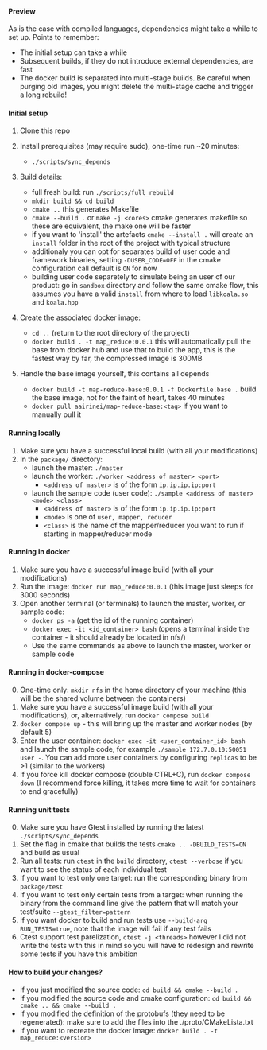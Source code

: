 #### Preview
As is the case with compiled languages, dependencies might take a while to set up.
Points to remember:
- The initial setup can take a while
- Subsequent builds, if they do not introduce external dependencies, are fast
- The docker build is separated into multi-stage builds. Be careful when purging old images, you might delete the multi-stage cache and trigger a long rebuild!


#### Initial setup
1. Clone this repo
2. Install prerequisites (may require sudo), one-time run ~20 minutes:
    - ```./scripts/sync_depends```

3. Build details:
    - full fresh build: run ```./scripts/full_rebuild```
    - ```mkdir build && cd build```
    - ```cmake ..``` this generates Makefile
    - ```cmake --build .``` or ```make -j <cores>``` cmake generates makefile so these are equivalent, the make one will be faster 
    - if you want to 'install' the artefacts ```cmake --install .``` will create an ```install``` folder in the root of the project with typical structure
    - additionaly you can opt for separates build of user code and framework binaries, setting ```-DUSER_CODE=OFF``` in the cmake configuration call default is ```ON``` for now
    - building user code separetely to simulate being an user of our product: go in ```sandbox``` directory and follow the same cmake flow, this assumes you have a valid ```install``` from where to load ```libkoala.so``` and ```koala.hpp```
    
4. Create the associated docker image:
    - ```cd ..``` (return to the root directory of the project)
    - ```docker build . -t map_reduce:0.0.1``` this will automatically pull the base from docker hub and use that to build the app, this is the fastest way by far, the compressed image is 300MB
5. Handle the base image yourself, this contains all depends
    - ```docker build -t map-reduce-base:0.0.1 -f Dockerfile.base .``` build the base image, not for the faint of heart, takes 40 minutes
    - ```docker pull aairinei/map-reduce-base:<tag>``` if you want to manually pull it 

#### Running locally
1. Make sure you have a successful local build (with all your modifications)
2. In the ```package/``` directory:
    - launch the master: ```./master```
    - launch the worker: ```./worker <address of master> <port>```
        - ```<address of master>``` is of the form ```ip.ip.ip.ip:port```
    - launch the sample code (user code): ```./sample <address of master> <mode> <class>```
        - ```<address of master>``` is of the form ```ip.ip.ip.ip:port```
        - ```<mode>``` is one of ```user, mapper, reducer```
        - ```<class>``` is the name of the mapper/reducer you want to run if starting in mapper/reducer mode

#### Running in docker
1. Make sure you have a successful image build (with all your modifications)
2. Run the image: ```docker run map_reduce:0.0.1``` (this image just sleeps for 3000 seconds)
3. Open another terminal (or terminals) to launch the master, worker, or sample code:
    - ```docker ps -a``` (get the id of the running container)
    - ```docker exec -it <id_container> bash``` (opens a terminal inside the container - it should already be located in nfs/)
    - Use the same commands as above to launch the master, worker or sample code

#### Running in docker-compose
0. One-time only: ```mkdir nfs``` in the home directory of your machine (this will be the shared volume between the containers)
1. Make sure you have a successful image build (with all your modifications), or, alternatively, run ```docker compose build```
2. ```docker compose up``` - this will bring up the master and worker nodes (by default 5)
3. Enter the user container: ```docker exec -it <user_container_id> bash``` and launch the sample code, for example ```./sample 172.7.0.10:50051 user -```. You can add more user containers by configuring ```replicas``` to be >1 (similar to the workers)
4. If you force kill docker compose (double CTRL+C), run ```docker compose down``` (I recommend force killing, it takes more time to wait for containers to end gracefully)

#### Running unit tests
0. Make sure you have Gtest installed by running the latest ```./scripts/sync_depends```
1. Set the flag in cmake that builds the tests ```cmake .. -DBUILD_TESTS=ON``` and build as usual
2. Run all tests: run ```ctest``` in the ```build``` directory, ```ctest --verbose``` if you want to see the status of each individual test
3. If you want to test only one target: run the corresponding binary from ```package/test``` 
4. If you want to test only certain tests from a target: when running the binary from the command line give the pattern that will match your test/suite ```--gtest_filter=pattern```
5. If you want docker to build and run tests use ```--build-arg RUN_TESTS=true```, note that the image will fail if any test fails
6. Ctest support test parelization, ```ctest -j <threads>``` however I did not write the tests with this in mind so you will have to redesign and rewrite some tests if you have this ambition

#### How to build your changes?
- If you just modified the source code: ```cd build && cmake --build .```
- If you modified the source code and cmake configuration: ```cd build && cmake .. && cmake --build .```
- If you modified the definition of the protobufs (they need to be regenerated): make sure to add the files into the ./proto/CMakeLista.txt
- If you want to recreate the docker image: ```docker build . -t map_reduce:<version>```